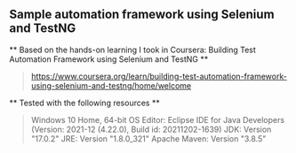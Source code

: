 ## Sample automation framework using Selenium and TestNG
** Based on the hands-on learning I took in Coursera: Building Test Automation Framework using Selenium and TestNG **
> https://www.coursera.org/learn/building-test-automation-framework-using-selenium-and-testng/home/welcome

** Tested with the following resources **
> Windows 10 Home, 64-bit OS
> Editor: Eclipse IDE for Java Developers (Version: 2021-12 (4.22.0), Build id: 20211202-1639)
> JDK: Version "17.0.2"
> JRE: Version "1.8.0_321"
> Apache Maven: Version "3.8.5"
